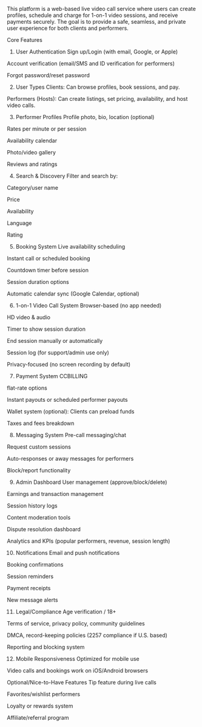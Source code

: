 This platform is a web-based live video call service where users can create profiles, schedule and charge for 1-on-1 video sessions, and receive payments securely. The goal is to provide a safe, seamless, and private user experience for both clients and performers.

Core Features
1. User Authentication
Sign up/Login (with email, Google, or Apple)

Account verification (email/SMS and ID verification for performers)

Forgot password/reset password

2. User Types
Clients: Can browse profiles, book sessions, and pay.

Performers (Hosts): Can create listings, set pricing, availability, and host video calls.

3. Performer Profiles
Profile photo, bio, location (optional)

Rates per minute or per session

Availability calendar

Photo/video gallery

Reviews and ratings

4. Search & Discovery
Filter and search by:

Category/user name 

Price

Availability

Language

Rating

5. Booking System
Live availability scheduling

Instant call or scheduled booking

Countdown timer before session

Session duration options

Automatic calendar sync (Google Calendar, optional)

6. 1-on-1 Video Call System
Browser-based (no app needed)

HD video & audio

Timer to show session duration

End session manually or automatically

Session log (for support/admin use only)

Privacy-focused (no screen recording by default)

7. Payment System
CCBILLING 

flat-rate options

Instant payouts or scheduled performer payouts

Wallet system (optional): Clients can preload funds

Taxes and fees breakdown

8. Messaging System
Pre-call messaging/chat

Request custom sessions

Auto-responses or away messages for performers

Block/report functionality

9. Admin Dashboard
User management (approve/block/delete)

Earnings and transaction management

Session history logs

Content moderation tools

Dispute resolution dashboard

Analytics and KPIs (popular performers, revenue, session length)

10. Notifications
Email and push notifications

Booking confirmations

Session reminders

Payment receipts

New message alerts

11. Legal/Compliance
Age verification / 18+

Terms of service, privacy policy, community guidelines

DMCA, record-keeping policies (2257 compliance if U.S. based)

Reporting and blocking system

12. Mobile Responsiveness
Optimized for mobile use

Video calls and bookings work on iOS/Android browsers

Optional/Nice-to-Have Features
Tip feature during live calls

Favorites/wishlist performers

Loyalty or rewards system

Affiliate/referral program
